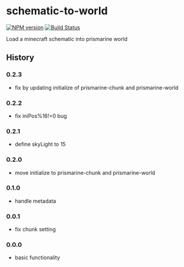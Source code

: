 # schematic-to-world
[![NPM version](https://img.shields.io/npm/v/schematic-to-world.svg)](http://npmjs.com/package/schematic-to-world)
[![Build Status](https://img.shields.io/circleci/project/rom1504/schematic-to-world/master.svg)](https://circleci.com/gh/rom1504/schematic-to-world)

Load a minecraft schematic into prismarine world

## History

### 0.2.3

* fix by updating initialize of prismarine-chunk and prismarine-world

### 0.2.2

* fix iniPos%16!=0 bug

### 0.2.1

* define skyLight to 15

### 0.2.0

* move initialize to prismarine-chunk and prismarine-world

### 0.1.0

* handle metadata

### 0.0.1

* fix chunk setting

### 0.0.0

* basic functionality